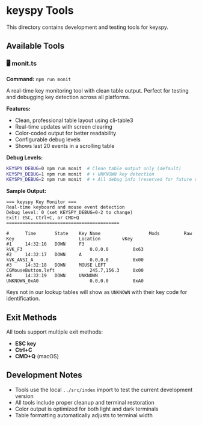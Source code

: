 # keyspy Tools

This directory contains development and testing tools for keyspy.

## Available Tools

### 🖥️ monit.ts
**Command:** `npm run monit`

A real-time key monitoring tool with clean table output. Perfect for testing and debugging key detection across all platforms.

**Features:**
- Clean, professional table layout using cli-table3
- Real-time updates with screen clearing
- Color-coded output for better readability
- Configurable debug levels
- Shows last 20 events in a scrolling table

**Debug Levels:**
```bash
KEYSPY_DEBUG=0 npm run monit  # Clean table output only (default)
KEYSPY_DEBUG=1 npm run monit  # + UNKNOWN key detection
KEYSPY_DEBUG=2 npm run monit  # + All debug info (reserved for future use)
```

**Sample Output:**
```
=== keyspy Key Monitor ===
Real-time keyboard and mouse event detection
Debug level: 0 (set KEYSPY_DEBUG=0-2 to change)
Exit: ESC, Ctrl+C, or CMD+Q
==========================================

#      Time       State    Key Name                  Mods         Raw Key                        Location        vKey
#1     14:32:16   DOWN     F3                                     kVK_F3                         0.0,0.0         0x63
#2     14:32:17   DOWN     A                                      kVK_ANSI_A                     0.0,0.0         0x00
#3     14:32:18   DOWN     MOUSE LEFT                             CGMouseButton.left             245.7,156.3     0x00
#4     14:32:19   DOWN     UNKNOWN                                UNKNOWN_0xA0                   0.0,0.0         0xA0
```

Keys not in our lookup tables will show as `UNKNOWN` with their key code for identification.

## Exit Methods

All tools support multiple exit methods:
- **ESC key**
- **Ctrl+C** 
- **CMD+Q** (macOS)

## Development Notes

- Tools use the local `../src/index` import to test the current development version
- All tools include proper cleanup and terminal restoration
- Color output is optimized for both light and dark terminals
- Table formatting automatically adjusts to terminal width
